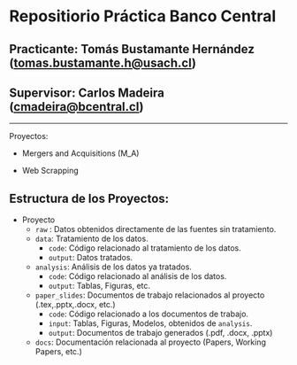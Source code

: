 # Repositiorio Práctica Banco Central 

## Practicante: Tomás Bustamante Hernández (tomas.bustamante.h@usach.cl)
## Supervisor: Carlos Madeira (cmadeira@bcentral.cl)

---

Proyectos: 

- Mergers and Acquisitions (M_A)

- Web Scrapping 

## Estructura de los Proyectos:

- Proyecto
	+ `raw` : Datos obtenidos directamente de las fuentes sin tratamiento.
	+ `data`: Tratamiento de los datos.
		* `code`: Código relacionado al tratamiento de los datos.
		* `output`: Datos tratados.
	+ `analysis`: Análisis de los datos ya tratados.
		* `code`: Código relacionado al análisis de los datos.
		* `output`: Tablas, Figuras, etc.
	+ `paper_slides`: Documentos de trabajo relacionados al proyecto (.tex,.pptx,.docx, etc.)
		* `code`: Código relacionado a los documentos de trabajo.
		* `input`: Tablas, Figuras, Modelos, obtenidos de `analysis`.
		* `output`: Documentos de trabajo generados (.pdf, .docx, .pptx)
	+ `docs`: Documentación relacionada al proyecto (Papers, Working Papers, etc.)





